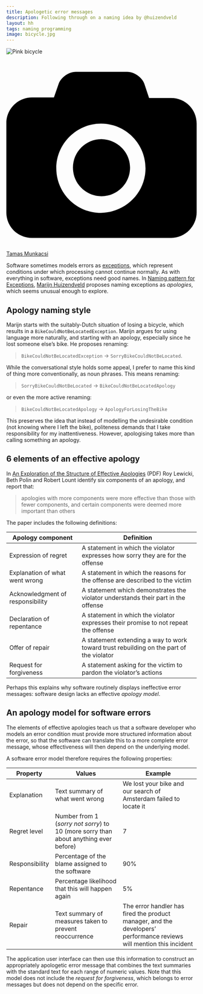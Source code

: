 ```yaml
---
title: Apologetic error messages
description: Following through on a naming idea by @huizendveld
layout: hh
tags: naming programming
image: bicycle.jpg
---
```


![Pink bicycle](bicycle.jpg)

<a class="unsplash" href="https://unsplash.com/photos/GXy64VLJ6sM" rel="noopener noreferrer"><span><svg xmlns="http://www.w3.org/2000/svg" viewBox="0 0 32 32"><title>unsplash-logo</title><path d="M20.8 18.1c0 2.7-2.2 4.8-4.8 4.8s-4.8-2.1-4.8-4.8c0-2.7 2.2-4.8 4.8-4.8 2.7.1 4.8 2.2 4.8 4.8zm11.2-7.4v14.9c0 2.3-1.9 4.3-4.3 4.3h-23.4c-2.4 0-4.3-1.9-4.3-4.3v-15c0-2.3 1.9-4.3 4.3-4.3h3.7l.8-2.3c.4-1.1 1.7-2 2.9-2h8.6c1.2 0 2.5.9 2.9 2l.8 2.4h3.7c2.4 0 4.3 1.9 4.3 4.3zm-8.6 7.5c0-4.1-3.3-7.5-7.5-7.5-4.1 0-7.5 3.4-7.5 7.5s3.3 7.5 7.5 7.5c4.2-.1 7.5-3.4 7.5-7.5z"></path></svg></span><span>Tamas Munkacsi</span></a>

Software sometimes models errors as
[exceptions](https://en.wikipedia.org/wiki/Exception_handling),
which represent conditions under which processing cannot continue normally.
As with everything in software, exceptions need good names.
In 
[Naming pattern for Exceptions](https://marijn.huizendveld.com/blog/naming-pattern-for-exceptions),
[Marijn Huizendveld](https://marijn.huizendveld.com/)
proposes naming exceptions as _apologies_,
which seems unusual enough to explore.

## Apology naming style

Marijn starts with the suitably-Dutch situation of losing a bicycle, which results in a `BikeCouldNotBeLocatedException`.
Marijn argues for using language more naturally, and starting with an apology, especially since he lost someone else’s bike.
He proposes renaming:

> `BikeCouldNotBeLocatedException` → `SorryBikeCouldNotBeLocated`.

While the conversational style holds some appeal, I prefer to name this kind of thing more conventionally, as noun phrases.
This means renaming:

> `SorryBikeCouldNotBeLocated` → `BikeCouldNotBeLocatedApology`

or even the more active renaming:

> `BikeCouldNotBeLocatedApology` → `ApologyForLosingTheBike`

This preserves the idea that instead of modelling the undesirable condition (not knowing where I left the bike),
politeness demands that I take responsibility for my inattentiveness.
However, apologising takes more than calling something an apology.

## 6 elements of an effective apology

In [An Exploration of the Structure of Effective Apologies](https://lps.library.cmu.edu/NCMR/article/264/galley/267/view/) (PDF) 
Roy Lewicki, Beth Polin and Robert Lount identify six components of an apology, and report that:

> apologies with more components were more effective than those with fewer components, 
> and certain components were deemed more important than others 

The paper includes the following definitions:

| Apology component | Definition |
| --- | --- |
| Expression of regret | A statement in which the violator expresses how sorry they are for the offense |
| Explanation of what went wrong | A statement in which the reasons for the offense are described to the victim |
| Acknowledgment of responsibility | A statement which demonstrates the violator understands their part in the offense |
| Declaration of repentance | A statement in which the violator expresses their promise to not repeat the offense |
| Offer of repair | A statement extending a way to work toward trust rebuilding on the part of the violator |
| Request for forgiveness | A statement asking for the victim to pardon the violator’s actions |

Perhaps this explains why software routinely displays ineffective error messages:
software design lacks an effective _apology model_.

## An apology model for software errors

The elements of effective apologies teach us that a software developer who models an error condition must provide more structured information about the error, so that the software can translate this to a more complete error message, whose effectiveness will then depend on the underlying model.

A software error model therefore requires the following properties:

| Property | Values | Example |
| --- | --- | --- |
| Explanation | Text summary of what went wrong | We lost your bike and our search of Amsterdam failed to locate it |
| Regret level | Number from 1 (_sorry not sorry_) to 10 (more sorry than about anything ever before) | 7 |
| Responsibility | Percentage of the blame assigned to the software | 90% |
| Repentance | Percentage likelihood that this will happen again | 5% |
| Repair | Text summary of measures taken to prevent reoccurrence | The error handler has fired the product manager, and the developers’ performance reviews will mention this incident |

The application user interface can then use this information to construct an appropriately apologetic error message that combines the text summaries with the standard text for each range of numeric values.
Note that this model does not include the _request for forgiveness_, which belongs to error messages but does not depend on the specific error.
